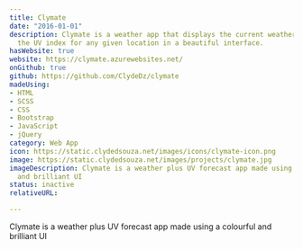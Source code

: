 ```yaml
---
title: Clymate
date: "2016-01-01"
description: Clymate is a weather app that displays the current weather as well as
  the UV index for any given location in a beautiful interface.
hasWebsite: true
website: https://clymate.azurewebsites.net/
onGithub: true
github: https://github.com/ClydeDz/clymate
madeUsing:
- HTML
- SCSS
- CSS
- Bootstrap
- JavaScript
- jQuery
category: Web App
icon: https://static.clydedsouza.net/images/icons/clymate-icon.png
image: https://static.clydedsouza.net/images/projects/clymate.jpg
imageDescription: Clymate is a weather plus UV forecast app made using a colourful
  and brilliant UI
status: inactive
relativeURL: 

---
```


Clymate is a weather plus UV forecast app made using a colourful and brilliant UI


